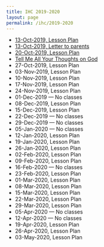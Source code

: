 ```yaml
---
title: IHC 2019-2020
layout: page
permalink: /ihc/2019-2020
---
```


* [13-Oct-2019, Lesson Plan](/ihc/2019-2020/2019-10-13-lesson-plan)
* [13-Oct-2019, Letter to parents](/ihc/2019-2020/2019-10-13-letter-to-parents)
* [20-Oct-2019, Lesson Plan](/ihc/2019-2020/2019-10-20-lesson-plan)
* [Tell Me All Your Thoughts on God](/ihc/2019-2020/tell-me-all-your-thoughts-on-god)
* 27-Oct-2019, Lesson Plan
* 03-Nov-2019, Lesson Plan
* 10-Nov-2019, Lesson Plan
* 17-Nov-2019, Lesson Plan
* 24-Nov-2019, Lesson Plan 
* 01-Dec-2019 &mdash; No classes
* 08-Dec-2019, Lesson Plan
* 15-Dec-2019, Lesson Plan
* 22-Dec-2019 &mdash; No classes
* 29-Dec-2019 &mdash; No classes
* 05-Jan-2020 &mdash; No classes
* 12-Jan-2020, Lesson Plan
* 19-Jan-2020, Lesson Plan
* 26-Jan-2020, Lesson Plan
* 02-Feb-2020, Lesson Plan
* 09-Feb-2020, Lesson Plan
* 16-Feb-2020 &mdash; No classes
* 23-Feb-2020, Lesson Plan
* 01-Mar-2020, Lesson Plan
* 08-Mar-2020, Lesson Plan
* 15-Mar-2020, Lesson Plan
* 22-Mar-2020, Lesson Plan
* 29-Mar-2020, Lesson Plan
* 05-Apr-2020 &mdash; No classes
* 12-Apr-2020 &mdash; No classes
* 19-Apr-2020, Lesson Plan
* 26-Apr-2020, Lesson Plan
* 03-May-2020, Lesson Plan

